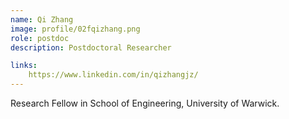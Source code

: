 ```yaml
---
name: Qi Zhang
image: profile/02fqizhang.png
role: postdoc
description: Postdoctoral Researcher

links:
    https://www.linkedin.com/in/qizhangjz/
---
```


Research Fellow in School of Engineering, University of Warwick.  

